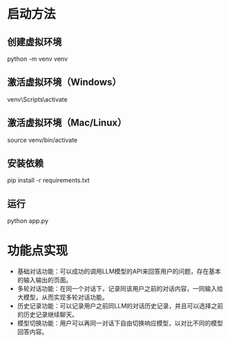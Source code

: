 
# 启动方法

## 创建虚拟环境
python -m venv venv
## 激活虚拟环境（Windows）
venv\Scripts\activate
## 激活虚拟环境（Mac/Linux）
source venv/bin/activate
## 安装依赖
pip install -r requirements.txt
## 运行
python app.py


# 功能点实现
- 基础对话功能：可以成功的调用LLM模型的API来回答用户的问题，存在基本的输入输出的页面。
- 多轮对话功能：在同一个对话下，记录同该用户之前的对话内容，一同输入给大模型，从而实现多轮对话功能。
- 历史记录功能：可以记录用户之前同LLM的对话历史记录，并且可以选择之前的历史记录继续聊天。
- 模型切换功能：用户可以再同一对话下自由切换响应模型，以对比不同的模型回答内容。
